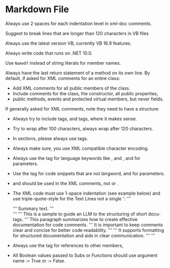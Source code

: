 ﻿# Markdown File
Always use 2 spaces for each indentation level in xml-doc comments.

Suggest to break lines that are longer than 120 characters in VB files

Always use the latest version VB, currently VB 16.9 features.

Always write code that runs on .NET 10.0.

Use `NameOf` instead of string literals for member names.

Always have the last return statement of a method on its own line.
By default, if asked for XML comments for an entire class:
  * Add XML comments for all public members of the class.
  * Include comments for the class, the constructor, all public properties,
  * public methods, events and protected virtual members, but never fields.

If generally asked for XML comments, note they need to have a structure:
 * Always try to include <see cref="..."/> tags, and <see langword="..."/> tags, where it makes sense.
 * Try to wrap after 100 characters, always wrap after 120 characters.
 * In <remarks/> sections, please always use <para> tags.
 * Always make sure, you use XML compatible character encoding.
 * Always use the <see langword="$..."/> tag for language keywords like <see langword="True"/>, <see langword="False"/> and <see langword="Nothing"/>, and <paramref name="$..."/> for parameters.
 * Use the <c> tag for code snippets that are not langword, and <paramref name="$..."/> for parameters.
 * <see langword="True"/> and <see langword="False"/> should be used in the XML comments, not <see langword="true"/> or <see langword="false"/>.
 * The XML code must use 1-space indentation (see example below) and use triple-quote-style for the Text Lines not a single ':
   ''' <Summary>
   '''  Summary text.
   ''' </Summary>
   ''' <Remarks>
   '''  <Para>This is a sample to guide an LLM to the structuring of short docu-tags.</Para>
   '''  <Para>This paragraph summarizes how to create effective documentation for code comments.</Para>
   '''  <Para>It is important to keep comments clear and concise for better code readability.</Para>
   '''  <Para>
   '''   It supports formatting for structured documentation and aids in clear communication.
   '''  </Para>
   ''' </Remarks>

 * Always use the <see cref="..."/> tag for references to other members,
 * All Boolean values passed to Subs or Functions should use argument name := True or := False.
